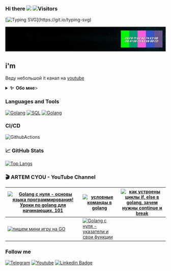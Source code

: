 ### Hi there <a href=""><img src="https://media.giphy.com/media/hvRJCLFzcasrR4ia7z/giphy.gif" width="25px"></a> ![Visitors](https://visitor-badge.glitch.me/badge?page_id=artemcyou) 
[![Typing SVG](https://readme-typing-svg.herokuapp.com?color=00ADFFAC&background=00FFEB00&lines=Mom,+look,+I'm+a+gopher!)](https://git.io/typing-svg)

[![Header](https://github.com/ArtemCyou/artemcyou/blob/main/assets/photo_2021-12-11_21-50-39.jpg)](https://www.youtube.com/channel/UCiW9dLm9pLTQrO1Y7hA9OLA/videos)

## i'm
Веду небольшой it канал на [youtube](https://www.youtube.com/c/ArtemCYOU)

<details>
  <summary><b>✨&nbsp;&nbsp;Обо&nbsp;мне</b>></summary>
  <br/>

Закончил обучение на факультете строительства и управления недвижимостью Кубанского Государственного Технологического Университета.

Проработал по специальности чуть больше года. Решил устроиться контент менеджером в строительную компанию, подготавливал и выкладывал контент на сайт под управлением WordPress. Спустя время занялся SEO продвижением, а так-же сам начал верстать сайты и писать небольшие плагины на php для CMS WordPress.

Спустя некоторое время понял, что мне больше интересен backend поэтому я решил углубиться в разработку для этого был выбран эффективный язык программирования Golang! 

### Образование
Кубанский Государственный Технологический Университет. Специальность - Гидротехническое строительство. Квалификация - инженер. Год выпуска - 2013.
</details> 

### Languages and Tools
[![Golang](https://img.shields.io/badge/-Golang-06ADC8?style=for-the-badge&logo=goland)](https://go.dev/)
[![SQL](https://img.shields.io/badge/-SQL-1F1E1F?style=for-the-badge&logo=mysql)](https://www.mysql.com/)
[![Golang](https://img.shields.io/badge/-git-1F1E1F?style=for-the-badge&logo=git)](https://git-scm.com/)

### CI/CD
![GithubActions](https://img.shields.io/badge/github_actions-0?style=for-the-badge&logo=GitHubActions&logoColor=white&color=272728&labelColor=blue)

### 📈 GitHub Stats
[![Top Langs](https://github-readme-stats.vercel.app/api/top-langs/?username=ArtemCyou&count_private=true&hide=tsql&langs_count=7&theme=bear&layout=compact)](https://github.com/ArtemCyou?tab=repositories)

### 🎬 ARTEM CYOU - YouTube Channel



[![Golang с нуля - основы языка программирования! Уроки по golang для начинающих. 101](https://i.ytimg.com/vi/fhgg2LUdxD0/hqdefault.jpg)](https://youtu.be/fhgg2LUdxD0) | [![условные команды в golang](https://i.ytimg.com/vi/EtlNdxk2X-s/hqdefault.jpg)](https://youtu.be/EtlNdxk2X-s) | [![как устроены циклы if, else в golang, зачем нужны continue и break](https://i.ytimg.com/vi/h0On271Etq4/hqdefault.jpg)](https://youtu.be/h0On271Etq4)
---|---|--- 
[![пишем мини игру на GO](https://i.ytimg.com/vi/_ftihdegPJA/hqdefault.jpg)](https://youtu.be/_ftihdegPJA) | [![Golang с нуля - указатели и свои функции](https://i.ytimg.com/vi/WwLlvyLFTus/hqdefault.jpg)](https://youtu.be/WwLlvyLFTus) | 
 


### Follow me
[![Telegram](https://img.shields.io/badge/-Telegram-1F1E1F?style=for-the-badge&logo=telegram)](https://t.me/ux_police)
[![Youtube](https://img.shields.io/badge/-Youtube-1F1E1F?style=for-the-badge&logo=YouTube&labelColor=A40E26)](https://www.youtube.com/c/artemcyou/videos)
[![Linkedin Badge](https://img.shields.io/badge/LinkedIn-Artem_Prilutskikh-blue?style=for-the-badge&logo=Linkedin&logoColor=white&color=272728&labelColor=blue&link=https://www.linkedin.com/in/artem-prilutskikh-983450147)](https://www.linkedin.com/in/artem-prilutskikh-983450147)
